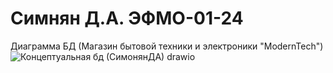 # Симнян Д.А. ЭФМО-01-24
Диаграмма БД (Магазин бытовой техники и электроники "ModernTech")
![Концептуальная бд (СимонянДА) drawio](https://github.com/user-attachments/assets/d62803ea-6d44-4b89-8f94-27fa5502f132)
